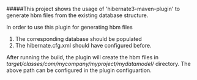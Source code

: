 #####This project shows the usage of 'hibernate3-maven-plugin' to generate hbm files from the existing database structure.

In order to use this plugin for generating hbm files

1.	The corresponding database should be populated
2.	The hibernate.cfg.xml should have configured before.


After running the build, the plugin will create the hbm files in _target/classes/com/mycompany/myproject/mydatamodel/_ directory. The above path can be configured in the plugin configuartion.